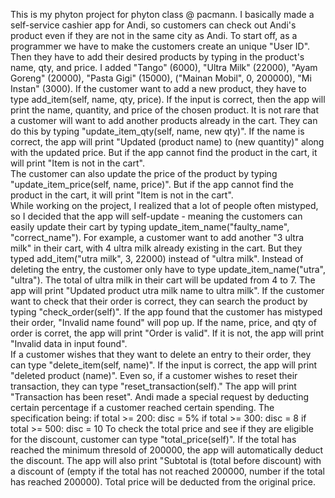   This is my phyton project for phyton class @ pacmann. I basically made a self-service cashier app for Andi, so customers can check out Andi's product even if they are not in the same city as Andi. 
  To start off, as a programmer we have to make the customers create an unique "User ID". 
Then they have to add their desired products by typing in the product's name, qty, and price. I added "Tango" (6000), "Ultra Milk" (22000), "Ayam Goreng" (20000), "Pasta Gigi" (15000), ("Mainan Mobil", 0, 200000), "Mi Instan" (3000).
If the customer want to add a new product, they have to type add_item(self, name, qty, price). If the input is correct, then the app will print the name, quantity, and price of the chosen product. 
It is not rare that a customer will want to add another products already in the cart. They can do this by typing "update_item_qty(self, name, new qty)". If the name is correct, the app will print "Updated (product name) to (new quantity)" along with the updated price. But if the app cannot find the product in the cart, it will print "Item is not in the cart".  
The customer can also update the price of the product by typing "update_item_price(self, name, price)". But if the app cannot find the product in the cart, it will print "Item is not in the cart".  
While working on the project, I realized that a lot of people often mistyped, so I decided that the app will self-update - meaning the customers can easily update their cart by typing update_item_name("faulty_name", "correct_name"). For example, a customer want to add another "3 ultra milk" in their cart, with 4 ultra milk already existing in the cart. But they typed add_item("utra milk", 3, 22000) instead of "ultra milk". Instead of deleting the entry, the customer only have to type update_item_name("utra", "ultra"). The total of ultra milk in their cart will be updated from 4 to 7. The app will print "Updated product utra milk name to ultra milk".
If the customer want to check that their order is correct, they can search the product by typing "check_order(self)". If the app found that the customer has mistyped their order, "Invalid name found" will pop up. If the name, price, and qty of order is corret, the app will print "Order is valid". If it is not, the app will print "Invalid data in input found".  
If a customer wishes that they want to delete an entry to their order, they can type "delete_item(self, name)". If the input is correct, the app will print "deleted product (name)". 
Even so, if a customer wishes to reset their transaction, they can type "reset_transaction(self)." The app will print "Transaction has been reset".
Andi made a special request by deducting certain percentage if a customer reached certain spending. 
  The specification being: 
  if total >= 200: disc = 5%
  if total >= 300: disc = 8
  if total >= 500: disc = 10 
To check the total price and see if they are eligible for the discount, customer can type "total_price(self)". If the total has reached the minimum thresold of 200000, the app will automatically deduct the discount. The app will also print "Subtotal is (total before discount) with a discount of (empty if the total has not reached 200000, number if the total has reached 200000). Total price will be deducted from the original price. 

